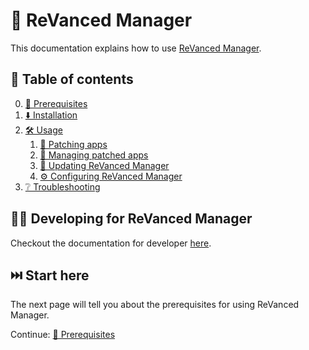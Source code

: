 # 💊 ReVanced Manager

This documentation explains how to use [ReVanced Manager](https://github.com/ReVanced/revanced-manager).

## 📖 Table of contents

0. [💼 Prerequisites](0_prerequisites.md)
1. [⬇️ Installation](1_installation.md)
2. [🛠️ Usage](2_usage.md)
   1. [🧩 Patching apps](2_1_patching.md)
   2. [🧰 Managing patched apps](2_2_managing.md)
   3. [🔄 Updating ReVanced Manager](2_3_updating.md)
   4. [⚙️ Configuring ReVanced Manager](2_4_settings.md)
3. [❔ Troubleshooting](3_troubleshooting.md)

## 🧑‍💻 Developing for ReVanced Manager

Checkout the documentation for developer [here](developer/README.md).

## ⏭️ Start here

The next page will tell you about the prerequisites for using ReVanced Manager.

Continue: [💼 Prerequisites](0_prerequisites.md)
